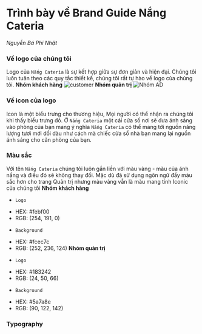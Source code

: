 # Trình bày về Brand Guide Nắng Cateria
*Nguyễn Bá Phi Nhật*
### Về logo của chúng tôi
Logo của `Nắng Cateria` là sự kết hợp giữa sự đơn giản và hiện đại. Chúng tôi luôn tuân theo các quy tắc thiết kế, chúng tôi rất tự hào về logo của chúng tôi.
**Nhóm khách hàng**
![customer](https://user-images.githubusercontent.com/63567258/97097397-6b8f5280-16a2-11eb-84fa-05e077e056ac.png)
**Nhóm quản trị**
![Nhóm AD](https://drive.google.com/drive/folders/1ra50WM0DyHOBi0zJP1xz29KoZmDDxqWJ) 
### Về icon của logo
Icon là một biểu trưng cho thương hiệu, Mọi người có thể nhận ra chúng tôi khi thấy biểu trưng đó. Ở `Nắng Cateria` một cái cửa sổ nơi sẽ đưa ánh sáng vào phòng của bạn mang ý nghĩa `Nắng Cateria` có thể mang tới nguồn năng lượng tươi mới dồi dàu như cách mà chiếc cửa sổ nhà bạn mang lại nguồn ánh sáng cho căn phòng của bạn.
### Màu sắc
Với tên `Nắng Cateria` chúng tôi luôn gắn liền với màu vàng - màu của ánh nắng và điều đó sẽ không thay đổi. Mặc dù đã sử dụng ngôn ngữ đầy màu sắc hơn cho trang Quản trị nhưng màu vàng vẫn là màu mang tính Iconic của chúng tôi
**Nhóm khách hàng** 
* `Logo`
- HEX: #febf00
- RGB: (254, 191, 0)
* `Background`
- HEX: #fcec7c
- RGB: (252, 236, 124)
**Nhóm quản trị**
* `Logo`
- HEX: #183242
- RGB: (24, 50, 66)
* `Background`
- HEX: #5a7a8e
- RGB: (90, 122, 142)

### Typography 
